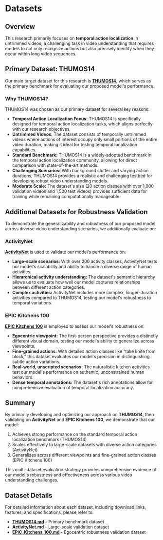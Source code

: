 # Datasets

## Overview

This research primarily focuses on **temporal action localization** in untrimmed videos, a challenging task in video understanding that requires models to not only recognize actions but also precisely identify when they occur within long video sequences.

## Primary Dataset: THUMOS14

Our main target dataset for this research is **[THUMOS14](./THUMOS14.md)**, which serves as the primary benchmark for evaluating our proposed model's performance.

### Why THUMOS14?

THUMOS14 was chosen as our primary dataset for several key reasons:

- **Temporal Action Localization Focus:** THUMOS14 is specifically designed for temporal action localization tasks, which aligns perfectly with our research objectives.
- **Untrimmed Videos:** The dataset consists of temporally untrimmed videos where actions of interest occupy only small portions of the entire video duration, making it ideal for testing temporal localization capabilities.
- **Standard Benchmark:** THUMOS14 is a widely-adopted benchmark in the temporal action localization community, allowing for direct comparison with state-of-the-art methods.
- **Challenging Scenarios:** With background clutter and varying action durations, THUMOS14 provides a realistic and challenging testbed for developing robust video understanding models.
- **Moderate Scale:** The dataset's size (20 action classes with over 1,000 validation videos and 1,500 test videos) provides sufficient data for training while remaining computationally manageable.

## Additional Datasets for Robustness Validation

To demonstrate the generalizability and robustness of our proposed model across diverse video understanding scenarios, we additionally evaluate on:

### ActivityNet

**[ActivityNet](./ActivityNet.md)** is used to validate our model's performance on:

- **Large-scale scenarios:** With over 200 activity classes, ActivityNet tests our model's scalability and ability to handle a diverse range of human activities.
- **Hierarchical activity understanding:** The dataset's semantic hierarchy allows us to evaluate how well our model captures relationships between different action categories.
- **Complex activities:** ActivityNet includes more complex, longer-duration activities compared to THUMOS14, testing our model's robustness to temporal variations.

### EPIC Kitchens 100

**[EPIC Kitchens 100](./EPIC_Kitchens_100.md)** is employed to assess our model's robustness on:

- **Egocentric viewpoint:** The first-person perspective provides a distinctly different visual domain, testing our model's ability to generalize across viewpoints.
- **Fine-grained actions:** With detailed action classes like "take knife from block," this dataset evaluates our model's precision in distinguishing subtle action variations.
- **Real-world, unscripted scenarios:** The naturalistic kitchen activities test our model's performance on authentic, unconstrained human behaviors.
- **Dense temporal annotations:** The dataset's rich annotations allow for comprehensive evaluation of temporal localization accuracy.

## Summary

By primarily developing and optimizing our approach on **THUMOS14**, then validating on **ActivityNet** and **EPIC Kitchens 100**, we demonstrate that our model:

1. Achieves strong performance on the standard temporal action localization benchmark (THUMOS14)
2. Scales effectively to large-scale datasets with diverse action categories (ActivityNet)
3. Generalizes across different viewpoints and fine-grained action classes (EPIC Kitchens 100)

This multi-dataset evaluation strategy provides comprehensive evidence of our model's robustness and effectiveness across various video understanding challenges.

## Dataset Details

For detailed information about each dataset, including download links, features, and specifications, please refer to:

- **[THUMOS14.md](./THUMOS14.md)** - Primary benchmark dataset
- **[ActivityNet.md](./ActivityNet.md)** - Large-scale validation dataset
- **[EPIC_Kitchens_100.md](./EPIC_Kitchens_100.md)** - Egocentric robustness validation dataset
